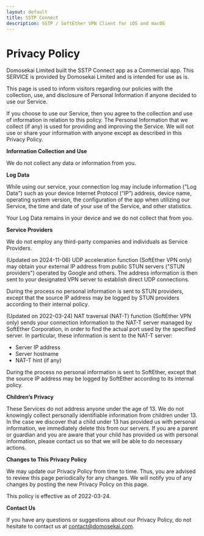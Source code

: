 ```yaml
---
layout: default
title: SSTP Connect
description: SSTP / SoftEther VPN Client for iOS and macOS
---
```


# Privacy Policy

Domosekai Limited built the SSTP Connect app as a Commercial app. This SERVICE is provided by Domosekai Limited and is intended for use as is.

This page is used to inform visitors regarding our policies with the collection, use, and disclosure of Personal Information if anyone decided to use our Service.

If you choose to use our Service, then you agree to the collection and use of information in relation to this policy. 
The Personal Information that we collect (if any) is used for providing and improving the Service. 
We will not use or share your information with anyone except as described in this Privacy Policy.

**Information Collection and Use**

We do not collect any data or information from you.

**Log Data**

While using our service, your connection log may include information ("Log Data") such as your device Internet Protocol (“IP”) address, device name, operating system version, the configuration of the app when utilizing our Service, the time and date of your use of the Service, and other statistics.

Your Log Data remains in your device and we do not collect that from you.

**Service Providers**

We do not employ any third-party companies and individuals as Service Providers.

(Updated on 2024-11-06) UDP acceleration function (SoftEther VPN only) may obtain your external IP address from public STUN servers ("STUN providers") operated by Google and others. 
The address information is then sent to your designated VPN server to establish direct UDP connections.

During the process no personal information is sent to STUN providers, except that the source IP address may be logged by STUN providers according to their internal policy.

(Updated on 2022-03-24) NAT traversal (NAT-T) function (SoftEther VPN only) sends your connection information to the NAT-T server managed by SoftEther Corporation,
in order to find the actual port used by the specified server.
In particular, these information is sent to the NAT-T server:
- Server IP address
- Server hostname
- NAT-T hint (if any)

During the process no personal information is sent to SoftEther, except that the source IP address may be logged by SoftEther according to its internal policy.

**Children’s Privacy**

These Services do not address anyone under the age of 13. We do not knowingly collect personally identifiable information from children under 13\. In the case we discover that a child under 13 has provided us with personal information, we immediately delete this from our servers. If you are a parent or guardian and you are aware that your child has provided us with personal information, please contact us so that we will be able to do necessary actions.

**Changes to This Privacy Policy**

We may update our Privacy Policy from time to time. Thus, you are advised to review this page periodically for any changes. We will notify you of any changes by posting the new Privacy Policy on this page.

This policy is effective as of 2022-03-24.

**Contact Us**

If you have any questions or suggestions about our Privacy Policy, do not hesitate to contact us at contact@domosekai.com.
